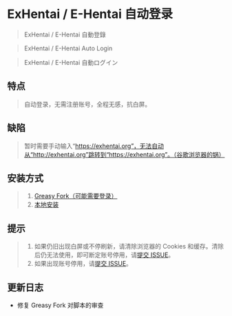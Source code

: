 # ExHentai / E-Hentai 自动登录

> ExHentai / E-Hentai 自動登錄

> ExHentai / E-Hentai Auto Login

> ExHentai / E-Hentai 自動ログイン


## 特点
> 自动登录，无需注册账号，全程无感，抗白屏。

## 缺陷
> 暂时需要手动输入“https://exhentai.org”，无法自动从“http://exhentai.org”跳转到“https://exhentai.org”。（谷歌浏览器的锅）

## 安装方式
> 1. [Greasy Fork（可能需要登录）](https://greasyfork.org/zh-CN/scripts/395739-exhentai-e-hentai-%E8%87%AA%E5%8A%A8%E7%99%BB%E5%BD%95)
> 2. [本地安装](https://github.com/voltachan/exhentai/raw/master/ExHentai.user.js/ExHentai.user.js)

## 提示
> 1. 如果仍旧出现白屏或不停刷新，请清除浏览器的 Cookies 和缓存。清除后仍无法使用，即可断定账号停用，请[提交 ISSUE](https://github.com/voltachan/exhentai/issues/new)。
> 2. 如果出现账号停用，请[提交 ISSUE](https://github.com/voltachan/exhentai/issues/new)。

## 更新日志
* 修复 Greasy Fork 对脚本的审查

